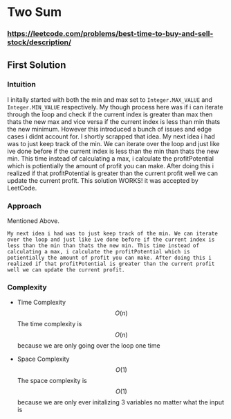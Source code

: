 # Two Sum

### https://leetcode.com/problems/best-time-to-buy-and-sell-stock/description/

## First Solution

### Intuition

I initally started with both the min and max set to `Integer.MAX_VALUE` and `Integer.MIN_VALUE` respectively. My though process here was if i can iterate through the loop and check if the current index is greater than max then thats the new max and vice versa if the current index is less than min thats the new minimum. However this introduced a bunch of issues and edge cases i didnt account for. I shortly scrapped that idea. My next idea i had was to just keep track of the min. We can iterate over the loop and just like ive done before if the current index is less than the min than thats the new min. This time instead of calculating a max, i calculate the profitPotential which is potientially the amount of profit you can make. After doing this i realized if that profitPotential is greater than the current profit well we can update the current profit.
This solution WORKS! it was accepted by LeetCode.

### Approach

Mentioned Above.

`My next idea i had was to just keep track of the min. We can iterate over the loop and just like ive done before if the current index is less than the min than thats the new min. This time instead of calculating a max, i calculate the profitPotential which is potientially the amount of profit you can make. After doing this i realized if that profitPotential is greater than the current profit well we can update the current profit.`

### Complexity

- Time Complexity
  $$O(n)$$
  The time complexity is $$O(n)$$ because we are only going over the loop one time

- Space Complexity
  $$O(1)$$
  The space complexity is $$O(1)$$ because we are only ever initalizing 3 variables no matter what the input is


